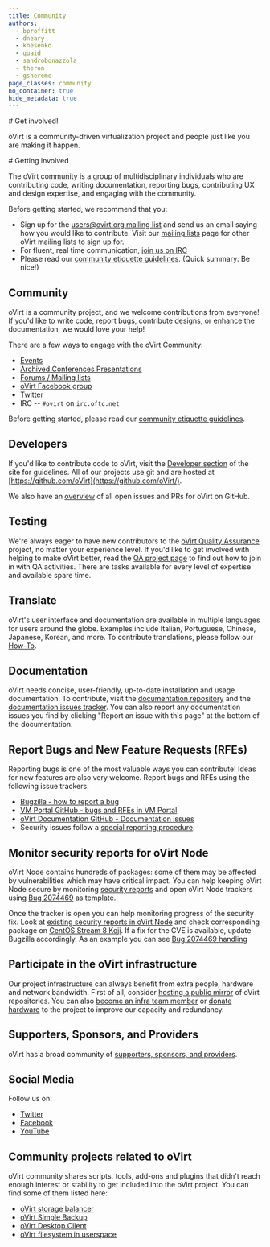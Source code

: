 ```yaml
---
title: Community
authors:
  - bproffitt
  - dneary
  - knesenko
  - quaid
  - sandrobonazzola
  - theron
  - gshereme
page_classes: community
no_container: true
hide_metadata: true
---
```


<section class="community_head">
# Get involved!

oVirt is a community-driven virtualization project and people just like you are making it happen.
</section>

<section class="container">
# Getting involved

The oVirt community is a group of multidisciplinary individuals who are contributing code, writing documentation, reporting bugs, contributing UX and design expertise, and engaging with the community.

Before getting started, we recommend that you:

* Sign up for the [users@ovirt.org mailing list](/community/users-list.html) and send us an email saying how you would like to contribute. Visit our [mailing lists](/community/about/mailing-lists.html) page for other oVirt mailing lists to sign up for.
* For fluent, real time communication, [join us on IRC](/community/about/contact.html#irc)
* Please read our [community etiquette guidelines](/community/about/community-guidelines.html). (Quick summary: Be nice!)


# Community

oVirt is a community project, and we welcome contributions from everyone! If you'd like to write code, report bugs, contribute designs, or enhance the documentation, we would love your help!

There are a few ways to engage with the oVirt Community:

* [Events](/events/)
* [Archived Conferences Presentations](archived_conferences_presentations.html)
* [Forums / Mailing lists](https://lists.ovirt.org/archives/)
* [oVirt Facebook group](https://www.facebook.com/groups/ovirt.openvirtualization/)
* [Twitter](https://twitter.com/ovirt)
* IRC -- `#ovirt` on `irc.oftc.net`

Before getting started, please read our [community etiquette guidelines](/community/about/community-guidelines.html).

## Developers

If you'd like to contribute code to oVirt, visit the [Developer section](/develop/) of the site for guidelines.
All of our projects use git and are hosted at [https://github.com/oVirt](https://github.com/oVirt/).

We also have an [overview](https://github.com/oVirt/ovirt-site/blob/dashpanel/dashpanel-ovirt.md) of all open issues and PRs for oVirt on GitHub.

## Testing

We're always eager to have new contributors to the [oVirt Quality Assurance](/develop/qa/index.html) project, no matter your experience level.
If you'd like to get involved with helping to make oVirt better, read the [QA project page](/develop/qa/index.html) to find out how to join in with QA activities.
There are tasks available for every level of expertise and available spare time.

## Translate

oVirt's user interface and documentation are available in multiple languages for users around the globe.
Examples include Italian, Portuguese, Chinese, Japanese, Korean, and more.
To contribute translations, please follow our [How-To](/develop/localization.html).

## Documentation

oVirt needs concise, user-friendly, up-to-date installation and usage documentation. To contribute, visit the [documentation repository](https://github.com/oVirt/ovirt-site/tree/master/source/documentation) and the [documentation issues tracker](https://github.com/oVirt/ovirt-site/issues?q=is%3Aissue+is%3Aopen+label%3Adocumentation). You can also report any documentation issues you find by clicking "Report an issue with this page" at the bottom of the documentation.

## Report Bugs and New Feature Requests (RFEs)

Reporting bugs is one of the most valuable ways you can contribute! Ideas for new features are also very welcome. Report bugs and RFEs using the following issue trackers:

* [Bugzilla - how to report a bug](/community/report-a-bug.html)
* [VM Portal GitHub - bugs and RFEs in VM Portal](https://github.com/oVirt/ovirt-web-ui/issues)
* [oVirt Documentation GitHub - Documentation issues](https://github.com/oVirt/ovirt-site/issues?q=is%3Aissue+is%3Aopen+label%3Adocumentation)
* Security issues follow a [special reporting procedure](/community/security.html).

## Monitor security reports for oVirt Node

oVirt Node contains hundreds of packages: some of them may be affected by vulnerabilities which may have critical impact.
You can help keeping oVirt Node secure by monitoring [security reports](https://bugzilla.redhat.com/buglist.cgi?quicksearch=product%3A%22security%20response%22)
and open oVirt Node trackers using [Bug 2074469](https://bugzilla.redhat.com/show_bug.cgi?id=2074469) as template.

Once the tracker is open you can help monitoring progress of the security fix.
Look at [existing security reports in oVirt Node](https://bugzilla.redhat.com/buglist.cgi?quicksearch=product%3Aovirt-node%20keyword%3Asecurity)
and check corresponding package on [CentOS Stream 8 Koji](https://koji.mbox.centos.org/koji/packages).
If a fix for the CVE is available, update Bugzilla accordingly. As an example you can see [Bug 2074469 handling](https://bugzilla.redhat.com/show_bug.cgi?id=2074469#c1)

## Participate in the oVirt infrastructure

Our project infrastructure can always benefit from extra people, hardware and network bandwidth. First of all, consider [hosting a public mirror](/community/get-involved/repository-mirrors.html) of oVirt repositories. You can also [become an infra team member](/community/becoming-an-infrastructure-team-member.html) or [donate hardware](/community/get-involved/donate-hardware.html) to the project to improve our capacity and redundancy.

## Supporters, Sponsors, and Providers

oVirt has a broad community of [supporters, sponsors, and providers](/community/user-stories/users-and-providers.html).

## Social Media

Follow us on:

* [Twitter](https://twitter.com/ovirt)
* [Facebook](https://www.facebook.com/groups/ovirt.openvirtualization/)
* [YouTube](http://www.youtube.com/user/ovirtproject)

## Community projects related to oVirt

oVirt community shares scripts, tools, add-ons and plugins that didn't reach enough interest or stability
to get included into the oVirt project.
You can find some of them listed here:

 * [oVirt storage balancer](https://github.com/nkovacne/ovirt-storage-balancer)
 * [oVirt Simple Backup](https://github.com/zipurman/oVIRT_Simple_Backup)
 * [oVirt Desktop Client](https://github.com/nkovacne/ovirt-desktop-client)
 * [oVirt filesystem in userspace](https://github.com/yuvalturg/ovirtfs)
</section>
